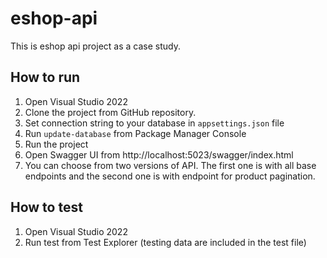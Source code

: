 # eshop-api
This is eshop api project as a case study.

## How to run
1. Open Visual Studio 2022
2. Clone the project from GitHub repository.
3. Set connection string to your database in `appsettings.json` file
4. Run `update-database` from Package Manager Console  
5. Run the project
6. Open Swagger UI from http://localhost:5023/swagger/index.html
7. You can choose from two versions of API. The first one is with all base endpoints and the second one is with endpoint for product pagination.

## How to test
1. Open Visual Studio 2022
2. Run test from Test Explorer (testing data are included in the test file) 

